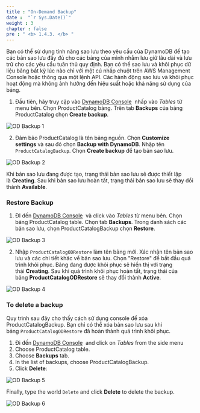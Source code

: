```yaml
---
title : "On-Demand Backup"
date :  "`r Sys.Date()`" 
weight : 3
chapter : false
pre : " <b> 1.4.3. </b> "
---
```


Bạn có thể sử dụng tính năng sao lưu theo yêu cầu của DynamoDB để tạo các bản sao lưu đầy đủ cho các bảng của mình nhằm lưu giữ lâu dài và lưu trữ cho các yêu cầu tuân thủ quy định. Bạn có thể sao lưu và khôi phục dữ liệu bảng bất kỳ lúc nào chỉ với một cú nhấp chuột trên AWS Management Console hoặc thông qua một lệnh API. Các hành động sao lưu và khôi phục hoạt động mà không ảnh hưởng đến hiệu suất hoặc khả năng sử dụng của bảng.

1. Đầu tiên, hãy truy cập vào [DynamoDB Console](https://console.aws.amazon.com/dynamodbv2/)  nhấp vào _Tables_ từ menu bên. Chọn ProductCatalog bảng. Trên tab **Backups** của bảng ProductCatalog chọn **Create backup**.

![OD Backup 1](/images/1/1.4/7.png)

2. Đảm bảo ProductCatalog là tên bảng nguồn. Chọn **Customize settings** và sau đó chọn **Backup with DynamoDB**. Nhập tên `ProductCatalogBackup`. Chọn **Create backup** để tạo bản sao lưu.

![OD Backup 2](/images/1/1.4/8.png)

Khi bản sao lưu đang được tạo, trạng thái bản sao lưu sẽ được thiết lập là **Creating**. Sau khi bản sao lưu hoàn tất, trạng thái bản sao lưu sẽ thay đổi thành **Available**.

### Restore Backup

1. ĐI đến [DynamoDB Console](https://console.aws.amazon.com/dynamodbv2/)  và click vào _Tables_ từ menu bên. Chọn bảng ProductCatalog table. Chọn tab **Backups**. Trong danh sách các bản sao lưu, chọn ProductCatalogBackup chọn **Restore**.

![OD Backup 3](/images/1/1.4/9.png)

2. Nhập `ProductCatalogODRestore` làm tên bảng mới. Xác nhận tên bản sao lưu và các chi tiết khác về bản sao lưu. Chọn "Restore" để bắt đầu quá trình khôi phục. Bảng đang được khôi phục sẽ hiển thị với trạng thái **Creating**. Sau khi quá trình khôi phục hoàn tất, trạng thái của bảng **ProductCatalogODRestore** sẽ thay đổi thành **Active**.

![OD Backup 4](/images/1/1.4/10.png)
### To delete a backup

Quy trình sau đây cho thấy cách sử dụng console để xóa ProductCatalogBackup. Bạn chỉ có thể xóa bản sao lưu sau khi bảng `ProductCatalogODRestore` đã hoàn thành quá trình khôi phục.

1. Đi đến [DynamoDB Console](https://console.aws.amazon.com/dynamodbv2/)  and click on _Tables_ from the side menu
2. Choose ProductCatalog table.
3. Choose **Backups** tab.
4. In the list of backups, choose ProductCatalogBackup.
5. Click **Delete**:

![OD Backup 5](/images/1/1.4/11.png)

Finally, type the world `Delete` and click **Delete** to delete the backup.

![OD Backup 6](/images/1/1.4/12.png)
